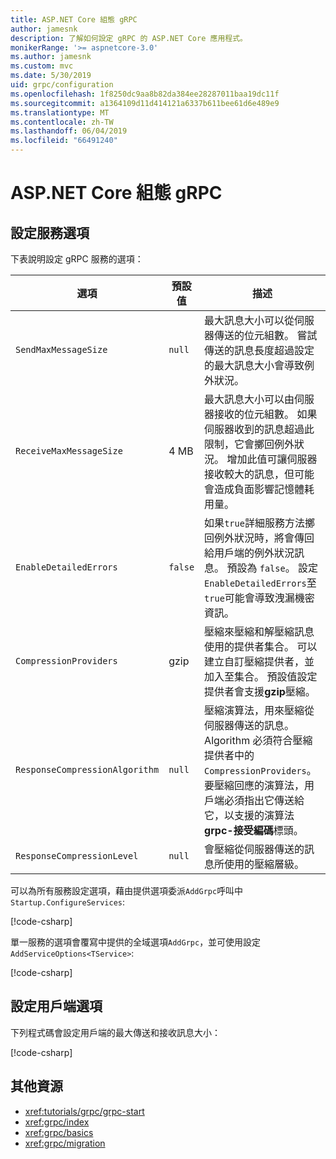 ```yaml
---
title: ASP.NET Core 組態 gRPC
author: jamesnk
description: 了解如何設定 gRPC 的 ASP.NET Core 應用程式。
monikerRange: '>= aspnetcore-3.0'
ms.author: jamesnk
ms.custom: mvc
ms.date: 5/30/2019
uid: grpc/configuration
ms.openlocfilehash: 1f8250dc9aa8b82da384ee28287011baa19dc11f
ms.sourcegitcommit: a1364109d11d414121a6337b611bee61d6e489e9
ms.translationtype: MT
ms.contentlocale: zh-TW
ms.lasthandoff: 06/04/2019
ms.locfileid: "66491240"
---
```

# <a name="grpc-for-aspnet-core-configuration"></a>ASP.NET Core 組態 gRPC

## <a name="configure-services-options"></a>設定服務選項

下表說明設定 gRPC 服務的選項：

| 選項 | 預設值 | 描述 |
| ------ | ------------- | ----------- |
| `SendMaxMessageSize` | `null` | 最大訊息大小可以從伺服器傳送的位元組數。 嘗試傳送的訊息長度超過設定的最大訊息大小會導致例外狀況。 |
| `ReceiveMaxMessageSize` | 4 MB | 最大訊息大小可以由伺服器接收的位元組數。 如果伺服器收到的訊息超過此限制，它會擲回例外狀況。 增加此值可讓伺服器接收較大的訊息，但可能會造成負面影響記憶體耗用量。 |
| `EnableDetailedErrors` | `false` | 如果`true`詳細服務方法擲回例外狀況時，將會傳回給用戶端的例外狀況訊息。 預設為 `false`。 設定`EnableDetailedErrors`至`true`可能會導致洩漏機密資訊。 |
| `CompressionProviders` | gzip | 壓縮來壓縮和解壓縮訊息使用的提供者集合。 可以建立自訂壓縮提供者，並加入至集合。 預設值設定提供者會支援**gzip**壓縮。 |
| `ResponseCompressionAlgorithm` | `null` | 壓縮演算法，用來壓縮從伺服器傳送的訊息。 Algorithm 必須符合壓縮提供者中的`CompressionProviders`。 要壓縮回應的演算法，用戶端必須指出它傳送給它，以支援的演算法**grpc-接受編碼**標頭。 |
| `ResponseCompressionLevel` | `null` | 會壓縮從伺服器傳送的訊息所使用的壓縮層級。 |

可以為所有服務設定選項，藉由提供選項委派`AddGrpc`呼叫中`Startup.ConfigureServices`:

[!code-csharp[](~/grpc/configuration/sample/GrcpService/Startup.cs?name=snippet)]

單一服務的選項會覆寫中提供的全域選項`AddGrpc`，並可使用設定`AddServiceOptions<TService>`:

[!code-csharp[](~/grpc/configuration/sample/GrcpService/Startup2.cs?name=snippet)]

## <a name="configure-client-options"></a>設定用戶端選項

下列程式碼會設定用戶端的最大傳送和接收訊息大小：

[!code-csharp[](~/grpc/configuration/sample/Program.cs?name=snippet&highlight=3-6)]

## <a name="additional-resources"></a>其他資源

* <xref:tutorials/grpc/grpc-start>
* <xref:grpc/index>
* <xref:grpc/basics>
* <xref:grpc/migration>
